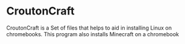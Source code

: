 # CroutonCraft
CroutonCraft is a Set of files that helps to aid in installing Linux on chromebooks.
This program also installs Minecraft on a chromebook
